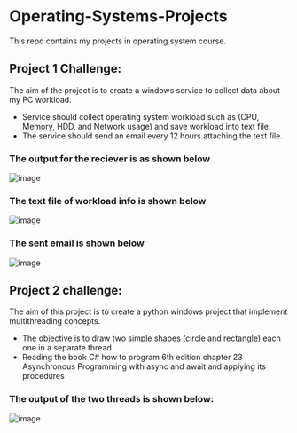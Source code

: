 # Operating-Systems-Projects
This repo contains my projects in operating system course. 

## Project 1 Challenge:
The aim of the project is to create a windows service to collect data about my PC workload.
* Service should collect operating system workload such as (CPU, Memory, HDD, and Network usage) and save workload into text file.
* The service should send an email every 12 hours attaching the text file.

### The output for the reciever is as shown below 

![image](https://user-images.githubusercontent.com/101527083/224385937-1035a7c5-1f1f-47d0-97b0-2bf474e35264.png)


### The text file of workload info is shown below 

![image](https://user-images.githubusercontent.com/101527083/224386213-5603267a-6efa-4d24-928f-737c4a664b76.png)


### The sent email is shown below 

![image](https://user-images.githubusercontent.com/101527083/224386436-7d3c29bc-d52f-44ec-ba0b-d67ec92e8000.png)


## Project 2 challenge:
The aim of this project is to create a python windows project that implement multithreading concepts.
* The objective is to draw two simple shapes (circle and rectangle) each one in a separate thread
* Reading the book C# how to program 6th edition chapter 23 Asynchronous Programming with async and await and applying its procedures 

### The output of the two threads is shown below:


![image](https://user-images.githubusercontent.com/101527083/224399749-a4c41bfe-3ad4-4e88-8770-eb909d82b5c5.png)
